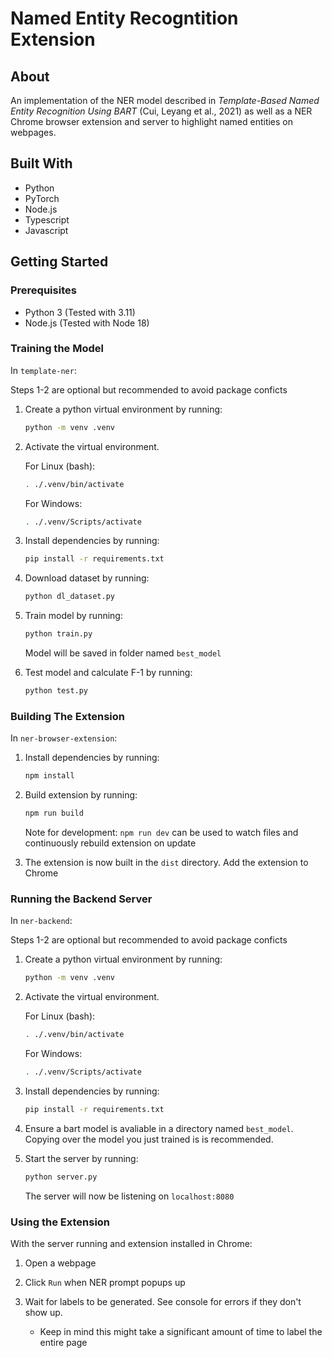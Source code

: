 # Named Entity Recogntition Extension

## About

An implementation of the NER model described in <i>Template-Based Named Entity Recognition Using BART</i> (Cui, Leyang et al., 2021) as well as a NER Chrome browser extension and server to highlight named entities on webpages.

## Built With

* Python
* PyTorch
* Node.js
* Typescript
* Javascript

## Getting Started

### Prerequisites

* Python 3 (Tested with 3.11)
* Node.js (Tested with Node 18)

### Training the Model

In `template-ner`:

Steps 1-2 are optional but recommended to avoid package conficts

1. Create a python virtual environment by running:
    ```bash
    python -m venv .venv
    ```

2. Activate the virtual environment. 

    For Linux (bash):
    ```bash
    . ./.venv/bin/activate
    ```

    For Windows:
    ```bash
    . ./.venv/Scripts/activate
    ```

3. Install dependencies by running:
    ```bash
    pip install -r requirements.txt
    ```

4. Download dataset by running:
    ```bash
    python dl_dataset.py
    ```

5. Train model by running:
    ```bash
    python train.py
    ```

    Model will be saved in folder named `best_model`

6. Test model and calculate F-1 by running:
    ```bash
    python test.py
    ```


### Building The Extension

In `ner-browser-extension`:

1. Install dependencies by running:
    ```bash
    npm install
    ```

2. Build extension by running:
    ```bash
    npm run build
    ```

    Note for development: `npm run dev` can be used to watch files and continuously rebuild extension on update

3. The extension is now built in the `dist` directory. Add the extension to Chrome

### Running the Backend Server

In `ner-backend`:

Steps 1-2 are optional but recommended to avoid package conficts

1. Create a python virtual environment by running:
    ```bash
    python -m venv .venv
    ```

2. Activate the virtual environment. 

    For Linux (bash):
    ```bash
    . ./.venv/bin/activate
    ```

    For Windows:
    ```bash
    . ./.venv/Scripts/activate
    ```

3. Install dependencies by running:
    ```bash
    pip install -r requirements.txt
    ```

4. Ensure a bart model is avaliable in a directory named `best_model`. Copying over the model you just trained is is recommended.

5. Start the server by running:
    ```bash
    python server.py
    ```

    The server will now be listening on `localhost:8080`


### Using the Extension 

With the server running and extension installed in Chrome:

1. Open a webpage

2. Click `Run` when NER prompt popups up

3. Wait for labels to be generated. See console for errors if they don't show up.

    * Keep in mind this might take a significant amount of time to label the entire page
